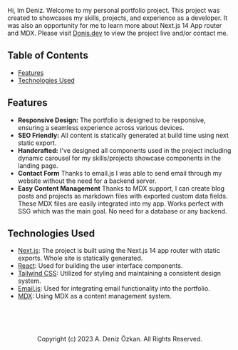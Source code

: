 Hi, Im Deniz. Welcome to my personal portfolio project. This project was created to showcases my skills, projects, and experience as a developer. It was also an opportunity for me to learn more about Next.js 14 App router and MDX. Please visit [Donis.dev](https://donis.dev/) to view the project live and/or contact me.

## Table of Contents

-   [Features](#features)
-   [Technologies Used](#technologies-used)

## Features

-   **Responsive Design:** The portfolio is designed to be responsive, ensuring a seamless experience across various devices.
-   **SEO Friendly:** All content is statically generated at build time using next static export.
-   **Handcrafted:** I've designed all components used in the project including dynamic carousel for my skills/projects showcase components in the landing page.
-   **Contact Form** Thanks to email.js I was able to send email through my website without the need for a backend server.
-   **Easy Content Management** Thanks to MDX support, I can create blog posts and projects as markdown files with exported custom data fields. These MDX files are easily integrated into my app. Works perfect with SSG which was the main goal. No need for a database or any backend.

## Technologies Used

-   [Next.js](https://nextjs.org/): The project is built using the Next.js 14 app router with static exports. Whole site is statically generated.
-   [React](https://reactjs.org/): Used for building the user interface components.
-   [Tailwind CSS](https://tailwindcss.com/): Utilized for styling and maintaining a consistent design system.
-   [Email.js](https://www.emailjs.com/): Used for integrating email functionality into the portfolio.
-   [MDX](https://mdxjs.com/): Using MDX as a content management system.

<br/>
<br/>
<br/>
<p align="center">
    Copyright (c) 2023 A. Deniz Özkan. All Rights Reserved.
</p>

